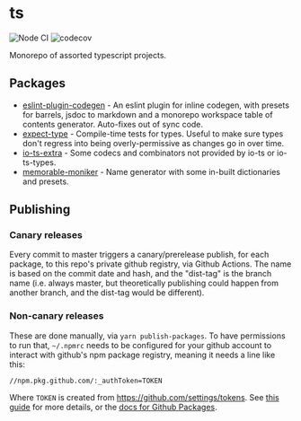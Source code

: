 # ts

![Node CI](https://github.com/mmkal/ts/workflows/Node%20CI/badge.svg)
![codecov](https://codecov.io/gh/mmkal/ts/branch/master/graph/badge.svg)

Monorepo of assorted typescript projects.

## Packages

<!-- codegen:start {preset: monorepoTOC, sort: package.name} -->
- [eslint-plugin-codegen](https://github.com/mmkal/ts/tree/master/packages/eslint-plugin-codegen#readme) - An eslint plugin for inline codegen, with presets for barrels, jsdoc to markdown and a monorepo workspace table of contents generator. Auto-fixes out of sync code.
- [expect-type](https://github.com/mmkal/ts/tree/master/packages/expect-type#readme) - Compile-time tests for types. Useful to make sure types don't regress into being overly-permissive as changes go in over time.
- [io-ts-extra](https://github.com/mmkal/ts/tree/master/packages/io-ts-extra#readme) - Some codecs and combinators not provided by io-ts or io-ts-types.
- [memorable-moniker](https://github.com/mmkal/ts/tree/master/packages/memorable-moniker#readme) - Name generator with some in-built dictionaries and presets.
<!-- codegen:end -->

## Publishing

### Canary releases

Every commit to master triggers a canary/prerelease publish, for each package, to this repo's private github registry, via Github Actions. The name is based on the commit date and hash, and the "dist-tag" is the branch name (i.e. always master, but theoretically publishing could happen from another branch, and the dist-tag would be different).

### Non-canary releases

These are done manually, via `yarn publish-packages`. To have permissions to run that, `~/.npmrc` needs to be configured for your github account to interact with github's npm package registry, meaning it needs a line like this:

```
//npm.pkg.github.com/:_authToken=TOKEN
```

Where `TOKEN` is created from https://github.com/settings/tokens. See [this guide](https://dev.to/jgierer12/how-to-publish-packages-to-the-github-package-repository-4bai) for more details, or the [docs for Github Packages](https://help.github.com/en/github/managing-packages-with-github-packages/configuring-npm-for-use-with-github-packages).
